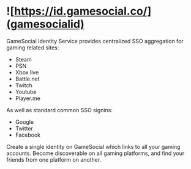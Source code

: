 # ![https://id.gamesocial.co/](gamesocialid)
GameSocial Identity Service provides centralized SSO aggregation for gaming related sites:

* Steam
* PSN
* Xbox live
* Battle.net
* Twitch
* Youtube
* Player.me

As well as standard common SSO signins:

* Google
* Twitter
* Facebook

Create a single identity on GameSocial which links to all your gaming accounts. Become discoverable on all gaming platforms, and find your friends from one platform on another.
